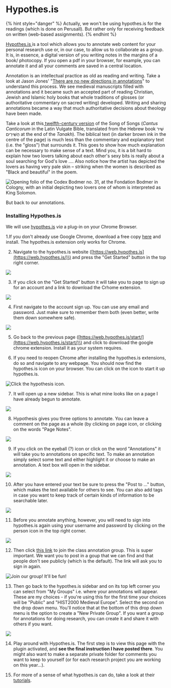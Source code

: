# Hypothes.is

{% hint style="danger" %}
Actually, we won't be using hypothes.is for the readings \(which is done on Perusall\). But rather only for receiving feedback on written \(web-based assignments\). 
{% endhint %}

[Hypothes.is ](https://hypothes.is)is a tool which allows you to annotate web content for your personal research use or, in our case, to allow us to collaborate as a group. It is, in essence, a digital version of you writing notes in the margins of a book/ photocopy. If you open a pdf in your browser, for example, you can annotate it and all your comments are saved in a central location. 

Annotation is an intellectual practice as old as reading and writing. Take a look at Jason Jones' "[There are no new directions in annotations](https://epress.trincoll.edu/webwriting/chapter/jones/)" to understand this process. We see medieval manuscripts filled with annotations and it became such an accepted part of reading Christian, Jewish and Islamic holy books that whole traditions of glosses \(or authoritative commentary on sacred writing\) developed. Writing and sharing annotations became a way that much authoritative decisions about theology have been made. 

Take a look at this[ twelfth-century version](https://www.e-codices.unifr.ch/en/fmb/cb-0031/2r) of the Song of Songs \(_Cantus Canticorum_ in the Latin Vulgate Bible, translated from the Hebrew book שִׁיר הַשִּׁירִים at the end of the _Tanakh_\). The biblical text \(in darker brown ink in the centre of the page\) is much less than the commentary and explanatory text \(i.e. the "gloss"\) that surrounds it. This goes to show how much explanation can be necessary to make sense of a text. Mind you, it is a bit hard to explain how two lovers talking about each other's sexy bits is really about a soul searching for God's love .... Also notice how the artist has depicted the lovers as having very pale skin – striking when the women is described as "Black and beautiful" in the poem.

![Opening folio of the Codex Bodmer no. 31, at the Fondation Bodmer in Cologny, with an initial depicting two lovers one of whom is interpreted as King Solomon.](../.gitbook/assets/e-codices_fmb-cb-0031_002r_small.jpg)

But back to our annotations.

### Installing Hypothes.is

We will use [hypothes.is](hypothes.is.md) _via_ a plug-in on your Chrome Browser.

1.If you don't already use Google Chrome, download a free copy [here](https://www.google.ca/chrome/) and install. The hypothes.is extension only works for Chrome. 

2. Navigate to the hypothes.is website \([https://web.hypothes.is](https://web.hypothes.is/)\) and press the "Get Started" button in the top right corner. 

![](../.gitbook/assets/screen-shot-2020-06-16-at-2.03.38-pm.png)

3. If you click on the "Get Started" button it will take you to page to sign up for an account and a link to download the Crhome extension. 

![](../.gitbook/assets/screen-shot-2020-06-16-at-2.01.06-pm.png)

4. First navigate to the account sign up. You can use any email and password. Just make sure to remember them both \(even better, write them down somewhere safe\). 

![](../.gitbook/assets/screen-shot-2020-06-16-at-2.01.28-pm.png)

5. Go back to the previous page \([https://web.hypothes.is/start/](https://web.hypothes.is/start/)\) and click to download the google chrome extension. Install it as your system requires. 

6. If you need to reopen Chrome after installing the hypothes.is extensions, do so and navigate to any webpage. You should now find the hypothes.is icon on your browser. You can click on the icon to start it up hypothes.is. 

![Click the hypothesis icon.](../.gitbook/assets/screen-shot-2020-06-17-at-9.16.27-am.png)

7. It will open up a new sidebar. This is what mine looks like on a page I have already begun to annotate. 

![](../.gitbook/assets/screen-shot-2020-06-17-at-9.28.08-am%20%281%29.png)

8. Hypothesis gives you three options to annotate. You can leave a comment on the page as a whole \(by clicking on page icon, or clicking on the words "Page Notes". 

![](../.gitbook/assets/screen-shot-2020-06-17-at-9.56.05-am.png)

9. If you click on the eyeball \(?\) icon or click on the word "Annotations" it will take you to annotations on specific text. To make an annotation simply select some text and either highlight it or choose to make an annotation. A text box will open in the sidebar. 

![](../.gitbook/assets/screen-shot-2020-06-17-at-9.28.50-am.png)

10. After you have entered your text be sure to press the "Post to ..." button, which makes the text available for others to see. You can also add tags in case you want to keep track of certain kinds of information to be searchable later. 

![](../.gitbook/assets/screen-shot-2020-06-17-at-10.01.43-am.png)

11. Before you annotate anything, however, you will need to sign into hypothes.is again using your username and password by clicking on the person icon in the top right corner. 

![](../.gitbook/assets/screen-shot-2020-06-17-at-9.36.21-am.png)

12. Then click [this link](https://hypothes.is/groups/N1oaroPY/hist2000-medieval-europe) to join the class annotation group. This is super important. We want you to post in a goup that we can find and that people don't see publicly \(which is the default\). The link will ask you to sign in again. 

![Join our group! It&apos;ll be fun!](../.gitbook/assets/screen-shot-2020-06-17-at-9.44.24-am.png)

13. Then go back to the hypothes.is sidebar and on its top left corner you can select from "My Groups" i.e. where your annotations will appear. These are my choices - if you're using this for the first time your choices will be "Public" and "HIST2000 Medieval Europe". Select the second on the drop down menu. You'll notice that at the bottom of this drop down menu is the option to create a "New Private Group". If you want a group for annotations for doing research, you can create it and share it with others if you want. 

![](../.gitbook/assets/screen-shot-2020-06-17-at-9.36.44-am.png)

14. Play around with Hypothes.is. The first step is to view this page with the plugin activated, and **see the final instruction I have posted there**. You might also want to make a separate private folder for comments you want to keep to yourself \(or for each research project you are working on this year...\). 

15. For more of a sense of what hypothes.is can do, take a look at their [tutorials](https://web.hypothes.is/help-categories/tutorials/).



